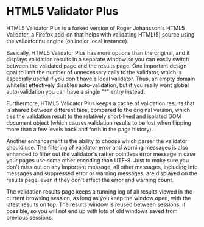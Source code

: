 # HTML5 Validator Plus

HTML5 Validator Plus is a forked version of Roger Johansson's HTML5 Validator, a Firefox add-on that helps with validating HTML(5) source using the validator.nu engine (online or local instance).

Basically, HTML5 Validator Plus has more options than the original, and it displays validation results in a separate window so you can easily switch between the validated page and the results page. One important design goal to limit the number of unnecessary calls to the validator, which is especially useful if you don't have a local validator. Thus, an empty domain whitelist effectively disables auto-validation, but if you really want global auto-validation you can have a single "*" entry instead.

Furthermore, HTML5 Validator Plus keeps a cache of validation results that is shared between different tabs, compared to the original version, which ties the validation result to the relatively short-lived and isolated DOM document object (which causes validation results to be lost when flipping more than a few levels back and forth in the page history).

Another enhancement is the ability to choose which parser the validator should use. The filtering of validator error and warning messages is also enhanced to filter out the validator's rather pointless error message in case your pages use some other encoding than UTF-8. Just to make sure you don't miss out on any important message, all other messages, including info messages and suppressed error or warning messages, are displayed on the results page, even if they don't affect the error and warning count.

The validation results page keeps a running log of all results viewed in the current browsing session, as long as you keep the window open, with the latest results on top. The results window is reused between sessions, if possible, so you will not end up with lots of old windows saved from previous sessions.
